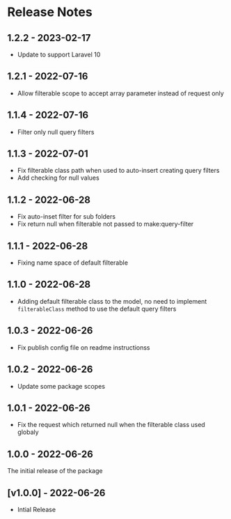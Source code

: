 # Release Notes

## 1.2.2 - 2023-02-17

- Update to support Laravel 10

## 1.2.1 - 2022-07-16

- Allow filterable scope to accept array parameter instead of request only

## 1.1.4 - 2022-07-16

- Filter only null query filters

## 1.1.3 - 2022-07-01

- Fix filterable class path when used to auto-insert creating query filters
- Add checking for null values

## 1.1.2 - 2022-06-28

- Fix auto-inset filter for sub folders
- Fix return null when filterable not passed to make:query-filter

## 1.1.1 - 2022-06-28

- Fixing name space of default filterable

## 1.1.0 - 2022-06-28

- Adding default filterable class to the model, no need to implement `filterableClass` method to use the default query filters

## 1.0.3 - 2022-06-26

- Fix publish config file on readme instructionss

## 1.0.2 - 2022-06-26

- Update some package scopes

## 1.0.1 - 2022-06-26

- Fix the request which returned null when the filterable class used globaly

## 1.0.0 - 2022-06-26

The initial release of the package

## [v1.0.0] - 2022-06-26

- Intial Release
